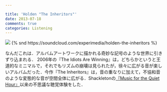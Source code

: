 ```yaml
---

title: 'Holden "The Inheritors"'
date: 2013-07-18
comments: true
categories: Listening
---
```


<img src="/images/inheritors.jpg" class="image">
{% snd https://soundcloud.com/experimedia/holden-the-inheritors %}


なんだこれは．アルバムアートワークに描かれる奇妙な記号のような世界に引きずり込まれる．
2006年の『The Idiots Are Winning』は，どちらかというと王道的なミニマルで，それでもリズムの崩壊は見られたが，徐々に広がる音が楽しいアルバムだった．今作『The Inheritors』は，音の重なりに加えて，不協和音のような変態的な音が空間全体に広がる．Shackletonの[『Music for the Quiet Hour』](https://www.youtube.com/watch?v=DQs9NWrXDVQ)以来の不思議な聴覚体験をした．

